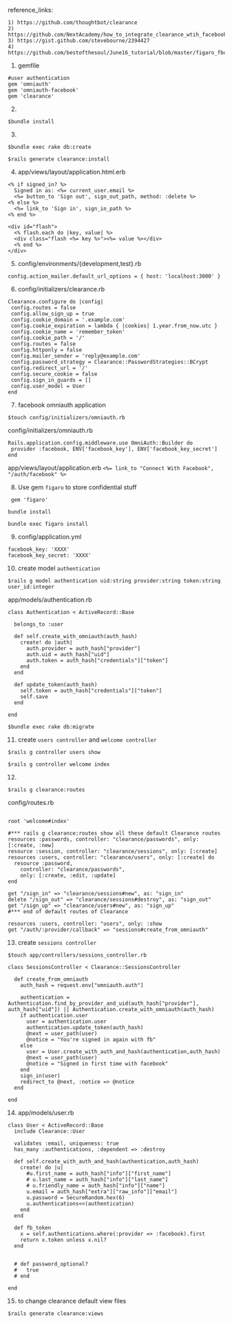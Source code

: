 reference_links:
```
1) https://github.com/thoughtbot/clearance
2) https://github.com/NextAcademy/how_to_integrate_clearance_wtih_facebook
3) https://gist.github.com/stevebourne/2394427
4) https://github.com/bestofthesoul/June16_tutorial/blob/master/figaro_fbomniauth_clearance.md
```

1) gemfile
```
#user authentication
gem 'omniauth'
gem 'omniauth-facebook'
gem 'clearance'
```

2)
```$bundle install```

3)
```
$bundle exec rake db:create
```
```
$rails generate clearance:install
```

4) app/views/layout/application.html.erb

```
<% if signed_in? %>
  Signed in as: <%= current_user.email %>
  <%= button_to 'Sign out', sign_out_path, method: :delete %>
<% else %>
  <%= link_to 'Sign in', sign_in_path %>
<% end %>

<div id="flash">
  <% flash.each do |key, value| %>
  <div class="flash <%= key %>"><%= value %></div>
  <% end %>
</div>
```



5) config/environments/{development,test}.rb

```
config.action_mailer.default_url_options = { host: 'localhost:3000' }
```

6) config/initializers/clearance.rb

 ```
Clearance.configure do |config|
  config.routes = false
  config.allow_sign_up = true
  config.cookie_domain = '.example.com'
  config.cookie_expiration = lambda { |cookies| 1.year.from_now.utc }
  config.cookie_name = 'remember_token'
  config.cookie_path = '/'
  config.routes = false
  config.httponly = false
  config.mailer_sender = 'reply@example.com'
  config.password_strategy = Clearance::PasswordStrategies::BCrypt
  config.redirect_url = '/'
  config.secure_cookie = false
  config.sign_in_guards = []
  config.user_model = User
end

 ```

 7) facebook omniauth application
 ```
 $touch config/initializers/omniauth.rb
 ```
config/initializers/omniauth.rb
 ```
 Rails.application.config.middleware.use OmniAuth::Builder do
  provider :facebook, ENV['facebook_key'], ENV['facebook_key_secret']
end
```

app/views/layout/application.erb
```<%= link_to "Connect With Facebook", "/auth/facebook" %>```

8) Use gem `figaro` to store confidential stuff

``` gem 'figaro'```

```bundle install```

```bundle exec figaro install```

9) config/application.yml
```
facebook_key: 'XXXX'
facebook_key_secret: 'XXXX'

```

10) create model `authentication`
```
$rails g model authentication uid:string provider:string token:string user_id:integer
```
app/models/authentication.rb
```
class Authentication < ActiveRecord::Base

  belongs_to :user

  def self.create_with_omniauth(auth_hash)
    create! do |auth|
      auth.provider = auth_hash["provider"]
      auth.uid = auth_hash["uid"]
      auth.token = auth_hash["credentials"]["token"]
    end
  end

  def update_token(auth_hash)
    self.token = auth_hash["credentials"]["token"]
    self.save
  end

end
```

```
$bundle exec rake db:migrate
```

11) create `users controller` and `welcome controller`
```
$rails g controller users show
```
```
$rails g controller welcome index
```



12)
```
$rails g clearance:routes
```
config/routes.rb
```

root 'welcome#index'

#*** rails g clearance:routes show all these default Clearance routes
resources :passwords, controller: "clearance/passwords", only: [:create, :new]
resource :session, controller: "clearance/sessions", only: [:create]
resources :users, controller: "clearance/users", only: [:create] do
  resource :password,
    controller: "clearance/passwords",
    only: [:create, :edit, :update]
end

get "/sign_in" => "clearance/sessions#new", as: "sign_in"
delete "/sign_out" => "clearance/sessions#destroy", as: "sign_out"
get "/sign_up" => "clearance/users#new", as: "sign_up"
#*** end of default routes of Clearance

resources :users, controller: "users", only: :show
get "/auth/:provider/callback" => "sessions#create_from_omniauth"
```

13) create `sessions controller`

```
$touch app/controllers/sessions_controller.rb
```

```
class SessionsController < Clearance::SessionsController

  def create_from_omniauth
    auth_hash = request.env["omniauth.auth"]

    authentication = Authentication.find_by_provider_and_uid(auth_hash["provider"], auth_hash["uid"]) || Authentication.create_with_omniauth(auth_hash)
    if authentication.user
      user = authentication.user
      authentication.update_token(auth_hash)
      @next = user_path(user)
      @notice = "You're signed in again with fb"
    else
      user = User.create_with_auth_and_hash(authentication,auth_hash)
      @next = user_path(user)
      @notice = "Signed in first time with facebook"
    end
    sign_in(user)
    redirect_to @next, :notice => @notice
  end

end
```

14) app/models/user.rb
```
class User < ActiveRecord::Base
  include Clearance::User

  validates :email, uniqueness: true
  has_many :authentications, :dependent => :destroy

  def self.create_with_auth_and_hash(authentication,auth_hash)
    create! do |u|
      #u.first_name = auth_hash["info"]["first_name"]
      # u.last_name = auth_hash["info"]["last_name"]
      # u.friendly_name = auth_hash["info"]["name"]
      u.email = auth_hash["extra"]["raw_info"]["email"]
      u.password = SecureRandom.hex(6)
      u.authentications<<(authentication)
    end
  end

  def fb_token
    x = self.authentications.where(:provider => :facebook).first
    return x.token unless x.nil?
  end


  # def password_optional?
  #   true
  # end

end
```


15) to change clearance default view files
```
$rails generate clearance:views
```


